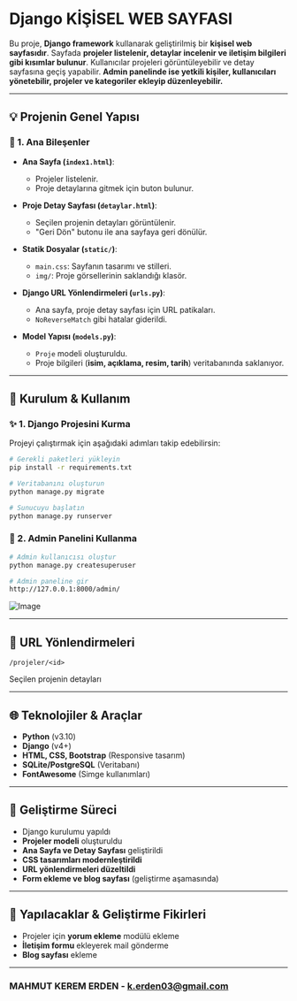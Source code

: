 # Django KİŞİSEL WEB SAYFASI

Bu proje, **Django framework** kullanarak geliştirilmiş bir **kişisel web sayfasıdır**. Sayfada **projeler listelenir, detaylar incelenir ve iletişim bilgileri gibi kısımlar bulunur**. Kullanıcılar projeleri görüntüleyebilir ve detay sayfasına geçiş yapabilir. **Admin panelinde ise yetkili kişiler, kullanıcıları yönetebilir, projeler ve kategoriler ekleyip düzenleyebilir.**

----------

## **💡 Projenin Genel Yapısı**

### **📂 1. Ana Bileşenler**

-   **Ana Sayfa (`index1.html`)**:
    
    -   Projeler listelenir.
    -   Proje detaylarına gitmek için buton bulunur.
-   **Proje Detay Sayfası (`detaylar.html`)**:
    
    -   Seçilen projenin detayları görüntülenir.
    -   "Geri Dön" butonu ile ana sayfaya geri dönülür.
-   **Statik Dosyalar (`static/`)**:
    
    -   `main.css`: Sayfanın tasarımı ve stilleri.
    -   `img/`: Proje görsellerinin saklandığı klasör.
-   **Django URL Yönlendirmeleri (`urls.py`)**:
    
    -   Ana sayfa, proje detay sayfası için URL patikaları.
    -   `NoReverseMatch` gibi hatalar giderildi.
-   **Model Yapısı (`models.py`)**:
    
    -   `Proje` modeli oluşturuldu.
    -   Proje bilgileri (**isim, açıklama, resim, tarih**) veritabanında saklanıyor.

----------

## **🔧 Kurulum & Kullanım**

### **✨ 1. Django Projesini Kurma**

Projeyi çalıştırmak için aşağıdaki adımları takip edebilirsin:

```bash
# Gerekli paketleri yükleyin
pip install -r requirements.txt

# Veritabanını oluşturun
python manage.py migrate

# Sunucuyu başlatın
python manage.py runserver

```

### **🌟 2. Admin Panelini Kullanma**

```bash
# Admin kullanıcısı oluştur
python manage.py createsuperuser

# Admin paneline gir
http://127.0.0.1:8000/admin/

```

![Image](https://github.com/user-attachments/assets/23fc1cb1-39f3-4669-9892-4dffcfe17524)

----------

## **🔄 URL Yönlendirmeleri**

`/projeler/<id>`

Seçilen projenin detayları


----------

## **🌐 Teknolojiler & Araçlar**

-   **Python** (v3.10)
-   **Django** (v4+)
-   **HTML, CSS, Bootstrap** (Responsive tasarım)
-   **SQLite/PostgreSQL** (Veritabanı)
-   **FontAwesome** (Simge kullanımları)

----------

## **🎨 Geliştirme Süreci**

-   Django kurulumu yapıldı
-   **Projeler modeli** oluşturuldu
-   **Ana Sayfa ve Detay Sayfası** geliştirildi
-   **CSS tasarımları modernleştirildi**
-   **URL yönlendirmeleri düzeltildi**
-   **Form ekleme ve blog sayfası** (geliştirme aşamasında)

----------

## **🚀 Yapılacaklar & Geliştirme Fikirleri**

-   Projeler için **yorum ekleme** modülü ekleme
-   **İletişim formu** ekleyerek mail gönderme
-   **Blog sayfası** ekleme

----------
### MAHMUT KEREM ERDEN - k.erden03@gmail.com
